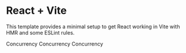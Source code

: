 # React + Vite

This template provides a minimal setup to get React working in Vite with HMR and some ESLint rules.

Concurrency
Concurrency
Concurrency


